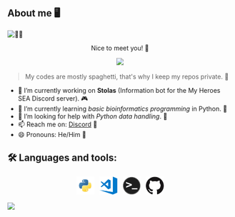 ## About me 🖥️
![🙍‍♂️](https://visitor-badge.laobi.icu/badge?page_id=JZbreadman.JZbreadman) 

<p align="center">
  Nice to meet you! 👋
<p align="center">  
<img src= "https://cdn.discordapp.com/emojis/743355363977461802.gif?v=1">

> My codes are mostly spaghetti, that's why I keep my repos private. 🍝

- 🔭 I’m currently working on **Stolas** (Information bot for the My Heroes SEA Discord server). 🎮
- 🌱 I’m currently learning _basic bioinformatics programming_ in Python. 🐍
- 🤔 I’m looking for help with _Python data handling_. 📅
- 📫 Reach me on: [Discord](https://discordapp.com/users/491889727176441856) 📡
- 😄 Pronouns: He/Him 👻

## 🛠 Languages and tools:
<p align="center">
<img src="https://raw.githubusercontent.com/github/explore/80688e429a7d4ef2fca1e82350fe8e3517d3494d/topics/python/python.png" alt="Python" height="40" style="vertical-align:top; margin:4px">
<img src="https://raw.githubusercontent.com/github/explore/80688e429a7d4ef2fca1e82350fe8e3517d3494d/topics/visual-studio-code/visual-studio-code.png" alt="VS Code" height="40" style="vertical-align:top; margin:4px">
<img src="https://raw.githubusercontent.com/github/explore/80688e429a7d4ef2fca1e82350fe8e3517d3494d/topics/terminal/terminal.png" alt="Terminal" height="40" style="vertical-align:top; margin:4px">
<img src="https://raw.githubusercontent.com/github/explore/78df643247d429f6cc873026c0622819ad797942/topics/github/github.png" alt="Github" height="40" style="vertical-align:top; margin:4px">


![](https://github-readme-stats.vercel.app/api/top-langs/?username=JZbreadman&theme=tokyonight)
